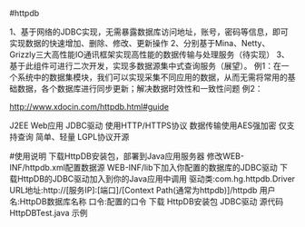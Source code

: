 #httpdb 

1、基于网络的JDBC实现，无需暴露数据库访问地址，账号，密码等信息，即可实现数据的快速增加、删除、修改、更新操作
2、分别基于Mina、Netty、Grizzly三大高性能IO通讯框架实现高性能的数据传输与处理服务（待实现）
3、基于此组件可进行二次开发，实现多数据源集中式查询服务（展望）。
	例1：在一个系统中的数据集模块，我们可以实现采集不同应用的数据，从而无需将常用的基础数据，各个数据库进行同步更新；解决数据时效性和一致性问题
	例2：


http://www.xdocin.com/httpdb.html#guide

J2EE Web应用
JDBC驱动
使用HTTP/HTTPS协议
数据传输使用AES强加密
仅支持查询
简单、轻量
LGPL协议开源
 
#使用说明
下载HttpDB安装包，部署到Java应用服务器
修改WEB-INF/httpdb.xml配置数据源
WEB-INF/lib下加入你配置的数据库的JDBC驱动
下载HttpDB的JDBC驱动加入到你的Java应用中调用
驱动类:com.hg.httpdb.Driver
URL地址:http://[服务IP]:[端口]/[Context Path(通常为httpdb)]/httpdb
用户名:HttpDB数据库名称
口令:配置的口令
下载
HttpDB安装包
JDBC驱动
源代码
HttpDBTest.java
示例